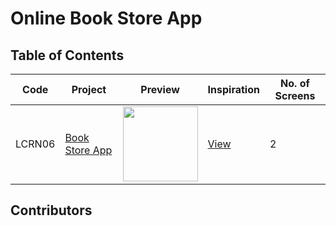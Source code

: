 # Online Book Store App

## Table of Contents

| Code | Project | Preview | Inspiration | No. of Screens |
| ------ | ------ | ------ | ------ | ------ |
| LCRN06 | [Book Store App](https://youtu.be/PEI38Pa8ZYM) | <img src="https://cdn.dribbble.com/users/803221/screenshots/14118636/media/230da812c084a283acd15f7425106ae2.png?compress=1&resize=1200x900" width="120" /> | [View](https://dribbble.com/shots/14118636-Book-Store-App) | 2 |

## Contributors


